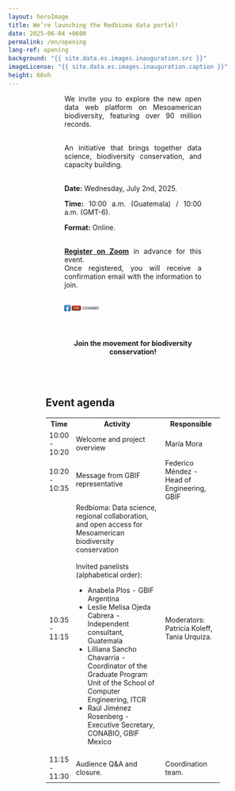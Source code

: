 ```yaml
---
layout: heroImage
title: We’re launching the Redbioma data portal!
date: 2025-06-04 +0600
permalink: /en/opening
lang-ref: opening
background: "{{ site.data.es.images.inauguration.src }}"
imageLicense: "{{ site.data.es.images.inauguration.caption }}"
height: 66vh
---
```


<div style="width:55%; margin:0 auto; text-align: justify;">
  We invite you to explore the new open data web platform on Mesoamerican biodiversity, featuring over 90 million records.
  <br><br>

An initiative that brings together data science, biodiversity conservation, and capacity building.
<br><br>

<b>Date:</b> Wednesday, July 2nd, 2025.
<br>

<b>Time:</b> 10:00 a.m. (Guatemala) / 10:00 a.m. (GMT-6).
<br>

<b>Format:</b> Online.
<br><br>

<b><a href="https://vc-cudi.zoom.us/meeting/register/7R7KYc7yR5ua3k1pVMEJGQ">Register on Zoom</a></b> in advance for this event.<br>
Once registered, you will receive a confirmation email with the information to join.
<br><br>

<img src="/assets/images/icons/img_FBLive-Conabio.png" alt="Facebook Live" width="25%">
<br><br><br>

<h4 style="text-align: center"><b>Join the movement for biodiversity conservation!</b></h4>
<br><br>
</div>

<div style="width:70%; margin:0 auto;">
<h2>Event agenda</h2>

<table>
  <tr>
    <th style="width:15%">Time</th>
    <th>Activity</th>
    <th>Responsible</th>
  </tr>
  <tr>
    <td>10:00 - 10:20</td>
    <td>Welcome and project overview</td>
    <td>María Mora</td>
  </tr>
  <tr>
    <td>10:20 - 10:35</td>
    <td>Message from GBIF representative</td>
    <td>Federico Méndez - Head of Engineering, GBIF</td>
  </tr>
  <tr>
    <td>10:35 - 11:15</td>
    <td>Redbioma: Data science, regional collaboration, and open access for Mesoamerican biodiversity conservation
    <br>
    <br>
    Invited panelists (alphabetical order):
    <ul>
        <li>Anabela Plos - GBIF Argentina</li>
        <li>Leslie Melisa Ojeda Cabrera - Independent consultant, Guatemala</li>
        <li>Lilliana Sancho Chavarría - Coordinator of the Graduate Program Unit of the School of Computer Engineering, ITCR</li>
        <li>Raúl Jiménez Rosenberg - Executive Secretary, CONABIO, GBIF Mexico</li>
    </ul>
    </td>
    <td>Moderators: Patricia Koleff, Tania Urquiza.
    </td>
  </tr>
  <tr>
    <td>11:15 - 11:30</td>
    <td>Audience Q&A and closure.</td>
    <td>Coordination team.</td>
  </tr>
</table>
</div>
